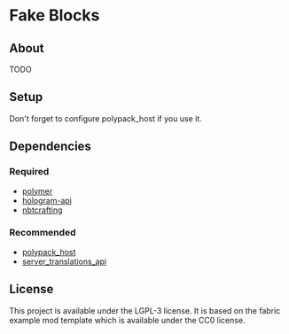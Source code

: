 # Fake Blocks

## About
TODO

## Setup
Don't forget to configure polypack_host if you use it.

## Dependencies
### Required
* [polymer](https://github.com/Patbox/polymer/tree/dev/1.18.2)
* [hologram-api](https://github.com/Patbox/HologramAPI/tree/1.18)
* [nbtcrafting](https://github.com/Siphalor/nbt-crafting/tree/1.18-2.0)
### Recommended
* [polypack_host](https://github.com/aws404/polypack-host)
* [server_translations_api](https://github.com/NucleoidMC/Server-Translations/tree/1.18.2)

## License

This project is available under the LGPL-3 license. It is based on the fabric example mod template which is available under the CC0 license.<br>
